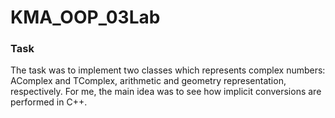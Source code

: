 # KMA_OOP_03Lab

### Task

The task was to implement two classes which represents complex numbers: AComplex and TComplex, 
arithmetic and geometry representation, respectively.
For me, the main idea was to see how implicit conversions are performed in C++.
